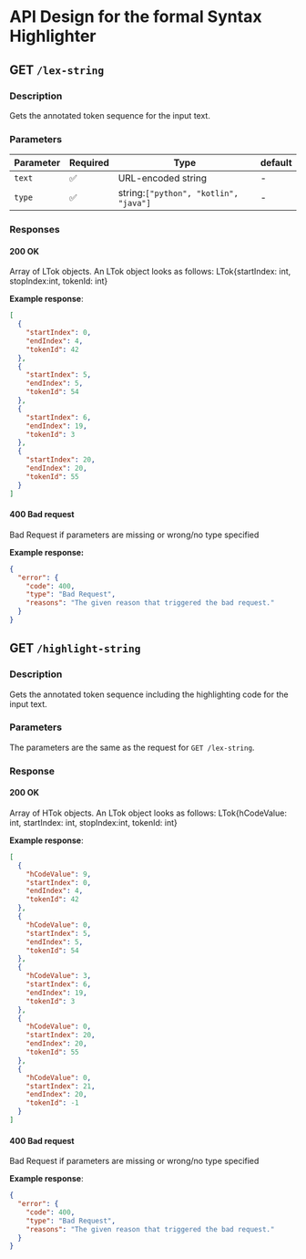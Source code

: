 # API Design for the formal Syntax Highlighter

## GET `/lex-string`

### Description

Gets the annotated token sequence for the input text.

### Parameters

| Parameter | Required | Type                                  | default |
| --------- | -------- | ------------------------------------- | ------- |
| `text`    | ✅        | URL-encoded string                    | -       |
| `type`    | ✅        | string:`["python", "kotlin", "java"]` | -       |

### Responses

#### 200 OK

Array of LTok objects. An LTok object looks as follows: LTok{startIndex: int, stopIndex:int, tokenId: int}

**Example response**:

```json
[
  {
    "startIndex": 0,
    "endIndex": 4,
    "tokenId": 42
  },
  {
    "startIndex": 5,
    "endIndex": 5,
    "tokenId": 54
  },
  {
    "startIndex": 6,
    "endIndex": 19,
    "tokenId": 3
  },
  {
    "startIndex": 20,
    "endIndex": 20,
    "tokenId": 55
  }
]
```

#### 400 Bad request

Bad Request if parameters are missing or wrong/no type specified

**Example response:**

```json
{
  "error": {
    "code": 400,
    "type": "Bad Request",
    "reasons": "The given reason that triggered the bad request."
  }
}
```

## GET `/highlight-string`

### Description

Gets the annotated token sequence including the highlighting code for the input text.

### Parameters

The parameters are the same as the request for `GET /lex-string`.

### Response

#### 200 OK

Array of HTok objects. An LTok object looks as follows: LTok{hCodeValue: int, startIndex: int, stopIndex:int, tokenId: int}

**Example response**:

```json
[
  {
    "hCodeValue": 9,
    "startIndex": 0,
    "endIndex": 4,
    "tokenId": 42
  },
  {
    "hCodeValue": 0,
    "startIndex": 5,
    "endIndex": 5,
    "tokenId": 54
  },
  {
    "hCodeValue": 3,
    "startIndex": 6,
    "endIndex": 19,
    "tokenId": 3
  },
  {
    "hCodeValue": 0,
    "startIndex": 20,
    "endIndex": 20,
    "tokenId": 55
  },
  {
    "hCodeValue": 0,
    "startIndex": 21,
    "endIndex": 20,
    "tokenId": -1
  }
]
```

#### 400 Bad request

Bad Request if parameters are missing or wrong/no type specified

**Example response**:

```json
{
  "error": {
    "code": 400,
    "type": "Bad Request",
    "reasons": "The given reason that triggered the bad request."
  }
}
```
